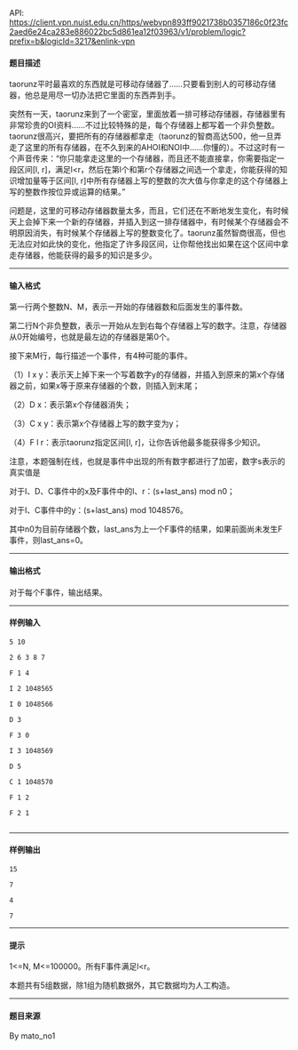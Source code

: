 API: https://client.vpn.nuist.edu.cn/https/webvpn893ff9021738b0357186c0f23fc2aed6e24ca283e886022bc5d861ea12f03963/v1/problem/logic?prefix=b&logicId=3217&enlink-vpn

#### 题目描述

taorunz平时最喜欢的东西就是可移动存储器了……只要看到别人的可移动存储器，他总是用尽一切办法把它里面的东西弄到手。

突然有一天，taorunz来到了一个密室，里面放着一排可移动存储器，存储器里有非常珍贵的OI资料……不过比较特殊的是，每个存储器上都写着一个非负整数。taorunz很高兴，要把所有的存储器都拿走（taorunz的智商高达500，他一旦弄走了这里的所有存储器，在不久到来的AHOI和NOI中……你懂的）。不过这时有一个声音传来：“你只能拿走这里的一个存储器，而且还不能直接拿，你需要指定一段区间\[l, r\]，满足l<r，然后在第l个和第r个存储器之间选一个拿走，你能获得的知识增加量等于区间\[l, r\]中所有存储器上写的整数的次大值与你拿走的这个存储器上写的整数作按位异或运算的结果。”

问题是，这里的可移动存储器数量太多，而且，它们还在不断地发生变化，有时候天上会掉下来一个新的存储器，并插入到这一排存储器中，有时候某个存储器会不明原因消失，有时候某个存储器上写的整数变化了。taorunz虽然智商很高，但也无法应对如此快的变化，他指定了许多段区间，让你帮他找出如果在这个区间中拿走存储器，他能获得的最多的知识是多少。

  

---

#### 输入格式

第一行两个整数N、M，表示一开始的存储器数和后面发生的事件数。

第二行N个非负整数，表示一开始从左到右每个存储器上写的数字。注意，存储器从0开始编号，也就是最左边的存储器是第0个。

接下来M行，每行描述一个事件，有4种可能的事件。

（1）I x y：表示天上掉下来一个写着数字y的存储器，并插入到原来的第x个存储器之前，如果x等于原来存储器的个数，则插入到末尾；

（2）D x：表示第x个存储器消失；

（3）C x y：表示第x个存储器上写的数字变为y；

（4）F l r：表示taorunz指定区间\[l, r\]，让你告诉他最多能获得多少知识。

注意，本题强制在线，也就是事件中出现的所有数字都进行了加密，数字s表示的真实值是

对于I、D、C事件中的x及F事件中的l、r：(s+last\_ans) mod n0；

对于I、C事件中的y：(s+last\_ans) mod 1048576。

其中n0为目前存储器个数，last\_ans为上一个F事件的结果，如果前面尚未发生F事件，则last\_ans=0。

  

---

#### 输出格式

对于每个F事件，输出结果。

  

---

#### 样例输入
```
5 10

2 6 3 8 7

F 1 4

I 2 1048565

I 0 1048566

D 3

F 3 0

I 3 1048569

D 5

C 1 1048570

F 1 2

F 2 1


```

---

#### 样例输出
```
15

7

4

7

```

---

#### 提示

  

  

1<=N, M<=100000。所有F事件满足l<r。

  

本题共有5组数据，除1组为随机数据外，其它数据均为人工构造。

---

#### 题目来源

By mato\_no1